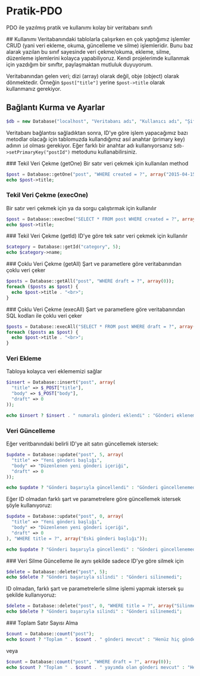 # Pratik-PDO
PDO ile yazılmış pratik ve kullanımı kolay bir veritabanı sınıfı

## Kullanımı
Veritabanındaki tablolarla çalışırken en çok yaptığımız işlemler CRUD (yani veri ekleme, okuma, güncelleme ve silme) işlemleridir. Bunu baz alarak yazılan bu sınıf sayesinde veri çekme/okuma, ekleme, silme, düzenleme işlemlerini kolayca yapabiliyoruz. Kendi projelerimde kullanmak için yazdığım bir sınıftır, paylaşmaktan mutluluk duyuyorum.

Veritabanından gelen veri; dizi (array) olarak değil, obje (object) olarak dönmektedir. Örneğin `$post["title"]` yerine `$post->title` olarak kullanmanız gerekiyor. 

## Bağlantı Kurma ve Ayarlar
```php
$db = new Database("localhost", "Veritabanı adı", "Kullanıcı adı", "Şifre");
```
Veritabanı bağlantısı sağladıktan sonra, ID'ye göre işlem yapacağımız bazı metodlar olacağı için tablomuzda kullandığımız asıl anahtar (primary key) adının `id` olması gerekiyor. Eğer farklı bir anahtar adı kullanıyorsanız `$db->setPrimaryKey("postId")` metodunu kullanabilirsiniz.

### Tekil Veri Çekme (getOne)
Bir satır veri çekmek için kullanılan method
```php
$post = Database::getOne("post", "WHERE created = ?", array("2015-04-15 12:24:14"));
echo $post->title;
```

### Tekil Veri Çekme (execOne)
Bir satır veri çekmek için ya da sorgu çalıştırmak için kullanılır
```php
$post = Database::execOne("SELECT * FROM post WHERE created = ?", array("2015-04-15 12:24:14"));
echo $post->title;
```

### Tekil Veri Çekme (getId)
ID'ye göre tek satır veri çekmek için kullanılır
```php
$category = Database::getId("category", 5);
echo $category->name;
```

### Çoklu Veri Çekme (getAll)
Şart ve parametlere göre veritabanından çoklu veri çeker
```php
$posts = Database::getAll("post", "WHERE draft = ?", array(0));
foreach ($posts as $post) {
  echo $post->title . "<br>";
}
```

### Çoklu Veri Çekme (execAll)
Şart ve parametlere göre veritabanından SQL kodları ile çoklu veri çeker
```php
$posts = Database::execAll("SELECT * FROM post WHERE draft = ?", array(0));
foreach ($posts as $post) {
  echo $post->title . "<br>";
}
```

### Veri Ekleme
Tabloya kolayca veri eklememizi sağlar
```php
$insert = Database::insert("post", array(
  "title" => $_POST["title"],
  "body" => $_POST["body"],
  "draft" => 0
));

echo $insert ? $insert . " numaralı gönderi eklendi" : "Gönderi eklenemedi";
```

### Veri Güncelleme
Eğer veritbanındaki belirli ID'ye ait satırı güncellemek istersek:
```php
$update = Database::update("post", 5, array(
  "title" => "Yeni gönderi başlığı",
  "body" => "Düzenlenen yeni gönderi içeriği",
  "draft" => 0
));

echo $update ? "Gönderi başarıyla güncellendi" : "Gönderi güncellenemedi";
```

Eğer ID olmadan farklı şart ve parametrelere göre güncellemek istersek şöyle kullanıyoruz:
```php
$update = Database::update("post", 0, array(
  "title" => "Yeni gönderi başlığı",
  "body" => "Düzenlenen yeni gönderi içeriği",
  "draft" => 0
), "WHERE title = ?", array("Eski gönderi başlığı"));

echo $update ? "Gönderi başarıyla güncellendi" : "Gönderi güncellenemedi";
```

### Veri Silme
Güncelleme ile aynı şekilde sadece ID'ye göre silmek için
```php
$delete = Database::delete("post", 5);
echo $delete ? "Gönderi başarıyla silindi" : "Gönderi silinemedi";
```

ID olmadan, farklı şart ve parametrelerle silme işlemi yapmak istersek şu şekilde kullanıyoruz:
```php
$delete = Database::delete("post", 0, "WHERE title = ?", array("Silinmelik gönderi"));
echo $delete ? "Gönderi başarıyla silindi" : "Gönderi silinemedi";
```

### Toplam Satır Sayısı Alma
```php
$count = Database::count("post");
echo $count ? "Toplam " . $count . " gönderi mevcut" : "Henüz hiç gönderi yok";
```
veya
```php
$count = Database::count("post", "WHERE draft = ?", array(0));
echo $count ? "Toplam " . $count . " yayımda olan gönderi mevcut" : "Henüz hiç yayımlanmış gönderi yok";
```
